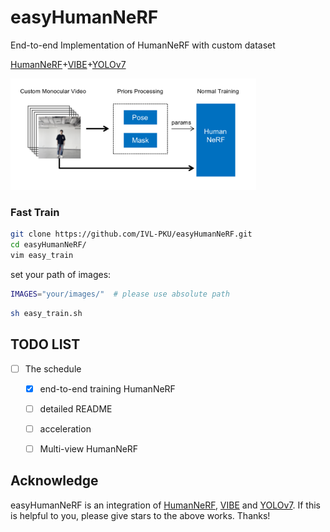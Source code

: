 # easyHumanNeRF
End-to-end Implementation of HumanNeRF with custom dataset

[HumanNeRF](https://github.com/chungyiweng/humannerf)+[VIBE](https://github.com/mkocabas/VIBE)+[YOLOv7](https://github.com/WongKinYiu/yolov7)

<p float="center">
  <img src="./assets/easyHumanNeRFStructure.png" width="78%" />
</p>


### Fast Train

```bash
git clone https://github.com/IVL-PKU/easyHumanNeRF.git
cd easyHumanNeRF/
vim easy_train
```
set your path of images:
```bash
IMAGES="your/images/"  # please use absolute path
```

```bash
sh easy_train.sh
```



## TODO LIST

- [ ] The schedule
  - [x] end-to-end training HumanNeRF
  - [ ] detailed README
  - [ ] acceleration
  - [ ] Multi-view HumanNeRF


## Acknowledge

easyHumanNeRF is an integration of [HumanNeRF](https://github.com/chungyiweng/humannerf), [VIBE](https://github.com/mkocabas/VIBE) and [YOLOv7](https://github.com/WongKinYiu/yolov7). If this is helpful to you, please give stars to the above works. Thanks!
